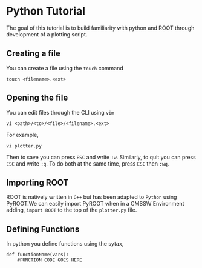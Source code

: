 # Python Tutorial
The goal of this tutorial is to build familiarity with python and ROOT through development of a plotting script.

## Creating a file
You can create a file using the `touch` command
```
touch <filename>.<ext>
```

## Opening the file
You can edit files through the CLI using `vim`
```
vi <path>/<to>/<file>/<filename>.<ext>
```
For example,
```
vi plotter.py
```

Then to save you can press `ESC` and write `:w`. Similarly, to quit you can press `ESC` and write `:q`. To do both at the same time, press `ESC` then `:wq`.

## Importing ROOT
ROOT is natively written in `C++` but has been adapted to `Python` using PyROOT.We can easily import PyROOT when in a CMSSW Environment adding, 
`import ROOT` to the top of the `plotter.py` file.

## Defining Functions
In python you define functions using the sytax,
```
def functionName(vars):
    #FUNCTION CODE GOES HERE
```

## 
